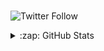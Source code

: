 ### 

![Twitter Follow](https://img.shields.io/twitter/follow/jcemaciel?style=social)

<!--
**jmaciel33/jmaciel33** is a ✨ _special_ ✨ repository because its `README.md` (this file) appears on your GitHub profile.

Here are some ideas to get you started:

- 🔭 I’m currently working on ...
- 🌱 I’m currently learning ...
- 👯 I’m looking to collaborate on ...
- 🤔 I’m looking for help with ...
- 💬 Ask me about ...
- 📫 How to reach me: ...
- 😄 Pronouns: ...
- ⚡ Fun fact: ...
-->

<details>
  <summary>:zap: GitHub Stats</summary>
  
[![jmaciel33's github stats](https://github-readme-stats.jmaciel33.vercel.app/api?username=jmaciel33&count_private=true&show_icons=true&theme=dracula)](https://github.com/jmaciel33/github-readme-stats)


[![Top Langs](https://github-readme-stats.vercel.app/api/top-langs/?username=jmaciel33&layout=compact)](https://github.com/anuraghazra/github-readme-stats)
</details>
